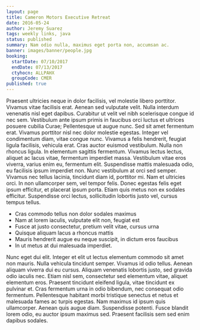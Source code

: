 ```yaml
---
layout: page
title: Cameron Motors Executive Retreat
date: 2016-05-24
author: Jeremy Suarez
tags: weekly links, java
status: published
summary: Nam odio nulla, maximus eget porta non, accumsan ac.
banner: images/banner/people.jpg
booking:
  startDate: 07/10/2017
  endDate: 07/13/2017
  ctyhocn: ALLPAHX
  groupCode: CMER
published: true
---
```

Praesent ultricies neque in dolor facilisis, vel molestie libero porttitor. Vivamus vitae facilisis erat. Aenean sed vulputate velit. Nulla interdum venenatis nisl eget dapibus. Curabitur ut velit vel nibh scelerisque congue id nec sem. Vestibulum ante ipsum primis in faucibus orci luctus et ultrices posuere cubilia Curae; Pellentesque ut augue nunc. Sed sit amet fermentum erat. Vivamus porttitor nisl nec dolor molestie egestas. Integer vel condimentum diam, vitae congue nunc. Vivamus a felis hendrerit, feugiat ligula facilisis, vehicula erat. Cras auctor euismod vestibulum. Nulla non rhoncus ligula. In elementum sagittis fermentum.
Vivamus lectus lectus, aliquet ac lacus vitae, fermentum imperdiet massa. Vestibulum vitae eros viverra, varius enim eu, fermentum elit. Suspendisse mattis malesuada odio, eu facilisis ipsum imperdiet non. Nunc vestibulum at orci sed semper. Vivamus nec tellus lacinia, tincidunt diam id, porttitor mi. Nam et ultricies orci. In non ullamcorper sem, vel tempor felis. Donec egestas felis eget ipsum efficitur, et placerat ipsum porta. Etiam quis metus non ex sodales efficitur. Suspendisse orci lectus, sollicitudin lobortis justo vel, cursus tempus tellus.

* Cras commodo tellus non dolor sodales maximus
* Nam at lorem iaculis, vulputate elit non, feugiat est
* Fusce at justo consectetur, pretium velit vitae, cursus urna
* Quisque aliquam lacus a rhoncus mattis
* Mauris hendrerit augue eu neque suscipit, in dictum eros faucibus
* In ut metus at dui malesuada imperdiet.

Nunc eget dui elit. Integer et elit ut lectus elementum commodo sit amet non mauris. Nulla vehicula tincidunt semper. Vivamus id odio tellus. Aenean aliquam viverra dui eu cursus. Aliquam venenatis lobortis justo, sed gravida odio iaculis nec. Etiam nisl sem, consectetur sed elementum vitae, aliquet elementum eros. Praesent tincidunt eleifend ligula, vitae tincidunt ex pulvinar et. Cras fermentum urna in odio bibendum, nec consequat odio fermentum. Pellentesque habitant morbi tristique senectus et netus et malesuada fames ac turpis egestas. Nam maximus id ipsum quis ullamcorper. Aenean quis augue diam. Suspendisse potenti. Fusce blandit lorem odio, eu auctor ipsum maximus sed. Praesent facilisis sem sed enim dapibus sodales.
